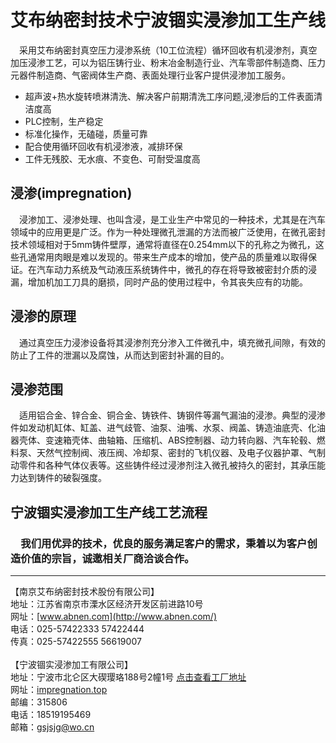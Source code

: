 # 艾布纳密封技术宁波锢实浸渗加工生产线

 采用艾布纳密封真空压力浸渗系统（10工位流程）循环回收有机浸渗剂，真空加压浸渗工艺，可以为铝压铸行业、粉末冶金制造行业、汽车零部件制造商、压力元器件制造商、气密阀体生产商、表面处理行业客户提供浸渗加工服务。

- 超声波+热水旋转喷淋清洗、解决客户前期清洗工序问题,浸渗后的工件表面清洁度高
- PLC控制，生产稳定
- 标准化操作，无磕碰，质量可靠
- 配合使用循环回收有机浸渗液，减排环保
- 工件无残胶、无水痕、不变色、可耐受温度高

## **浸渗(impregnation)** 

 浸渗加工、浸渗处理、也叫含浸，是工业生产中常见的一种技术，尤其是在汽车领域中的应用更是广泛。作为一种处理微孔泄漏的方法而被广泛使用，在微孔密封技术领域相对于5mm铸件壁厚，通常将直径在0.254mm以下的孔称之为微孔，这些孔通常用肉眼是难以发现的。带来生产成本的增加，使产品的质量难以取得保证。在汽车动力系统及气动液压系统铸件中，微孔的存在将导致被密封介质的浸漏，增加机加工刀具的磨损，同时产品的使用过程中，令其丧失应有的功能。

## **浸渗的原理** 

 通过真空压力浸渗设备将其浸渗剂充分渗入工件微孔中，填充微孔间隙，有效的防止了工件的泄漏以及腐蚀，从而达到密封补漏的目的。

## **浸渗范围** 

 适用铝合金、锌合金、铜合金、铸铁件、铸钢件等漏气漏油的浸渗。典型的浸渗件如发动机缸体、缸盖、进气歧管、油泵、油嘴、水泵、阀盖、铸造油底壳、化油器壳体、变速箱壳体、曲轴箱、压缩机、ABS控制器、动力转向器、汽车轮毂、燃料泵、天然气控制阀、液压阀、冷却泵、密封的飞机仪器、及电子仪器护罩、气制动零件和各种气体仪表等。这些铸件经过浸渗剂注入微孔被持久的密封，其承压能力达到铸件的破裂强度。

## **宁波锢实浸渗加工生产线工艺流程** 

###  我们用优异的技术，优良的服务满足客户的需求，秉着以为客户创造价值的宗旨，诚邀相关厂商洽谈合作。 

------

【南京艾布纳密封技术股份有限公司】<br />
地址：江苏省南京市溧水区经济开发区前进路10号 <br />
网址：[www.abnen.com](http://www.abnen.com/) <br />
电话：025-57422333 57422444 <br />
传真：025-57422555 56619007 <br />
<br />
【宁波锢实浸渗加工有限公司】<br />
地址：宁波市北仑区大碶璎珞188号2幢1号 [点击查看工厂地址](https://ditu.amap.com/place/B0FFJYHCRA)<br />
网址：[impregnation.top](https://impregnation.top)<br />
邮编：315806<br />
电话：18519195469<br />
邮箱：[gsjsjg@wo.cn](mailto:gsjsjg@wo.cn) <br />

